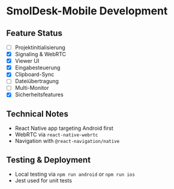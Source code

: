 # SmolDesk-Mobile Development

## Feature Status
- [ ] Projektinitialisierung
- [x] Signaling & WebRTC
- [x] Viewer UI
- [x] Eingabesteuerung
- [x] Clipboard-Sync
- [ ] Dateiübertragung
- [ ] Multi-Monitor
- [x] Sicherheitsfeatures

## Technical Notes
- React Native app targeting Android first
- WebRTC via `react-native-webrtc`
- Navigation with `@react-navigation/native`

## Testing & Deployment
- Local testing via `npm run android` or `npm run ios`
- Jest used for unit tests
